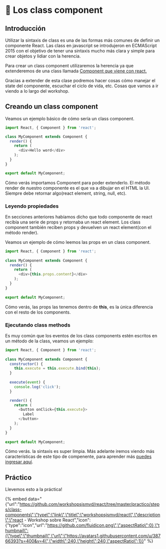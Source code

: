 # 🍔 Los class component

## Introducción

Utilizar la sintaxis de class es una de las formas más comunes de definir un componente React. Las class en javascript se introdujeron en ECMAScript 2015 con el objetivo de tener una sintaxis mucho más clara y simple para crear objetos y lidiar con la herencia.

Para crear un class component utilizaremos la herencia ya que extenderemos de una class llamada [Component que viene con react.](https://reactjs.org/docs/react-component.html)

Gracias a extender de esta clase podremos hacer cosas cómo manejar el state del componente, escuchar el ciclo de vida, etc. Cosas que vamos a ir viendo a lo largo del workshop.

## Creando un class component

Veamos un ejemplo básico de cómo sería un class component.

```javascript
import React, { Component } from 'react';

class MyComponent extends Component {
  render() {
    return (
      <div>Hello word</div>
    );
  }
}

export default MyComponent;
```

Cómo verás importamos Component para poder extenderlo. El método render de nuestro componente es el que va a dibujar en el HTML la UI. Siempre debe retornar algo\(react element, string, null, etc\).

### Leyendo propiedades

En secciones anteriores habíamos dicho que todo componente de react recibía una serie de props y retornaba un react element. Los class component también reciben props y devuelven un react element\(con el método render\).

Veamos un ejemplo de cómo leemos las props en un class component.

```javascript
import React, { Component } from 'react';
​
class MyComponent extends Component {
  render() {
    return (
      <div>{this.props.content}</div>
    );
  }
}
​
export default MyComponent;
```

Cómo verás, las props las tenemos dentro de **this**, es la única diferencia con el resto de los components.

### Ejecutando class methods

Es muy común que los eventos de los class components estén escritos en un método de la class, veamos un ejemplo:

```javascript
import React, { Component } from 'react';
​
class MyComponent extends Component {
  constructor() {
    this.execute = this.execute.bind(this);
  }
  
  execute(event) {
    console.log('click');
  }

  render() {
    return (
      <button onClick={this.execute}>
        Label
      </button>
    );
  }
}
​
export default MyComponent;
```

Cómo verás. la sintaxis es super limpia. Más adelante iremos viendo más características de este tipo de compenente, para aprender más [puedes ingresar aquí](https://reactjs.org/docs/react-component.html).

## Práctico

Llevemos esto a la práctica!

{% embed data="{\"url\":\"https://github.com/workshopsjsmvd/react/tree/master/practico/steps/class-components\",\"type\":\"link\",\"title\":\"workshopsjsmvd/react\",\"description\":\"react - Workshop sobre React\",\"icon\":{\"type\":\"icon\",\"url\":\"https://github.com/fluidicon.png\",\"aspectRatio\":0},\"thumbnail\":{\"type\":\"thumbnail\",\"url\":\"https://avatars1.githubusercontent.com/u/38766393?s=400&v=4\",\"width\":240,\"height\":240,\"aspectRatio\":1}}" %}



